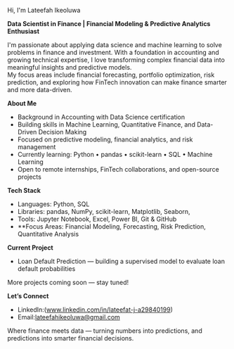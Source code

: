 Hi, I'm Lateefah Ikeoluwa  

**Data Scientist in Finance | Financial Modeling & Predictive Analytics Enthusiast**

I'm passionate about applying data science and machine learning to solve problems in finance and investment. With a foundation in accounting and growing technical expertise, I love transforming complex financial data into meaningful insights and predictive models.  
My focus areas include financial forecasting, portfolio optimization, risk prediction, and exploring how FinTech innovation can make finance smarter and more data-driven.  


**About Me**
-  Background in Accounting with Data Science certification  
-  Building skills in Machine Learning, Quantitative Finance, and Data-Driven Decision Making  
-  Focused on predictive modeling, financial analytics, and risk management  
-  Currently learning: Python • pandas • scikit-learn • SQL • Machine Learning  
-  Open to remote internships, FinTech collaborations, and open-source projects  


**Tech Stack**
- Languages: Python, SQL  
- Libraries: pandas, NumPy, scikit-learn, Matplotlib, Seaborn,  
- Tools: Jupyter Notebook, Excel, Power BI, Git & GitHub  
- **Focus Areas: Financial Modeling, Forecasting, Risk Prediction, Quantitative Analysis  


**Current Project**
-  Loan Default Prediction — building a supervised model to evaluate loan default probabilities  

More projects coming soon — stay tuned!  


 **Let’s Connect**
-  LinkedIn:(www.linkedin.com/in/lateefat-j-a29840199)    
-  Email:lateefahikeoluwa@gmail.com 


 Where finance meets data — turning numbers into predictions, and predictions into smarter financial decisions.  


